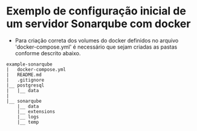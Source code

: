 # Exemplo de configuração inicial de um servidor Sonarqube com docker

* Para criação correta dos volumes do docker definidos no arquivo 'docker-compose.yml' é necessário que sejam criadas as pastas conforme descrito abaixo.
```
example-sonarqube
|   docker-compose.yml
|   README.md
|   .gitignore   
|__ postgresql
|   |__ data
|
|__ sonarqube
    |__ data
    |__ extensions
    |__ logs
    |__ temp
```
